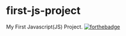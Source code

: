 # first-js-project
My First Javascript(JS) Project.
[![forthebadge](https://forthebadge.com/images/badges/built-with-love.svg)](https://forthebadge.com)
